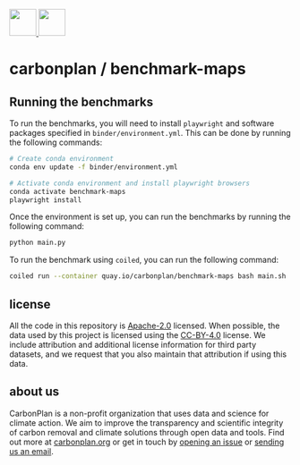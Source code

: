 <p align='left'>
  <a href='https://carbonplan.org/#gh-light-mode-only'>
    <img
      src='https://carbonplan-assets.s3.amazonaws.com/monogram/dark-small.png'
      height='48px'
    />
  </a>
  <a href='https://carbonplan.org/#gh-dark-mode-only'>
    <img
      src='https://carbonplan-assets.s3.amazonaws.com/monogram/light-small.png'
      height='48px'
    />
  </a>
</p>

# carbonplan / benchmark-maps

## Running the benchmarks

To run the benchmarks, you will need to install `playwright` and software packages specified in `binder/environment.yml`. This can be done by running the following commands:

```bash
# Create conda environment
conda env update -f binder/environment.yml

# Activate conda environment and install playwright browsers
conda activate benchmark-maps
playwright install
```

Once the environment is set up, you can run the benchmarks by running the following command:

```bash
python main.py
```

To run the benchmark using `coiled`, you can run the following command:

```bash
coiled run --container quay.io/carbonplan/benchmark-maps bash main.sh
```

## license

All the code in this repository is [Apache-2.0](https://choosealicense.com/licenses/apache-2.0/) licensed. When possible, the data used by this project is licensed using the [CC-BY-4.0](https://choosealicense.com/licenses/cc-by-4.0/) license. We include attribution and additional license information for third party datasets, and we request that you also maintain that attribution if using this data.

## about us

CarbonPlan is a non-profit organization that uses data and science for climate action. We aim to improve the transparency and scientific integrity of carbon removal and climate solutions through open data and tools. Find out more at [carbonplan.org](https://carbonplan.org/) or get in touch by [opening an issue](https://github.com/carbonplan/offsets-db/issues/new) or [sending us an email](mailto:hello@carbonplan.org).
